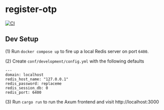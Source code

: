# register-otp

[![CI](https://github.com/bsodmike/register_otp/actions/workflows/rust.yml/badge.svg)](https://github.com/bsodmike/register_otp/actions/workflows/rust.yml)

## Dev Setup

(1) Run `docker compose up` to fire up a local Redis server on port `6400`.

(2) Create `conf/development/config.yml` with the following defaults

```
---
domain: localhost
redis_host_name: "127.0.0.1"
redis_password: replaceme
redis_session_db: 0
redis_port: 6400
```

(3) Run `cargo run` to run the Axum frontend and visit http://localhost:3000
